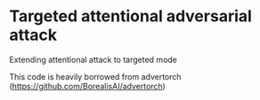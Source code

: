 # Targeted attentional adversarial attack
Extending attentional attack to targeted mode  

This code is heavily borrowed from advertorch (https://github.com/BorealisAI/advertorch)
